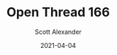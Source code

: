 ---
layout: podcast
title: "Open Thread 166"
author: Scott Alexander
description: https://astralcodexten.substack.com/p/open-thread-166
date: 2021-04-04
length: 613731
duration: 153
guid: open-thread-166
---